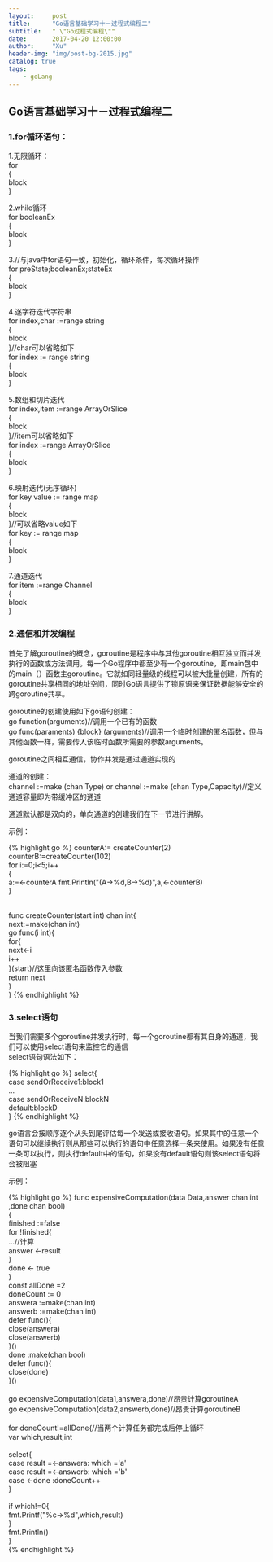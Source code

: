 ```yaml
---
layout:     post
title:      "Go语言基础学习十－过程式编程二"
subtitle:   " \"Go过程式编程\""
date:       2017-04-20 12:00:00
author:     "Xu"
header-img: "img/post-bg-2015.jpg"
catalog: true
tags:
    - goLang
---
```

## Go语言基础学习十－过程式编程二

### 1.for循环语句：<br>
1.无限循环：<br>
for<br>{<br>block<br>}

2.while循环<br>
for booleanEx<br>{<br>block<br>}

3.//与java中for语句一致，初始化，循环条件，每次循环操作<br>
  for  preState;booleanEx;stateEx<br>{<br>block<br>}
  
4.逐字符迭代字符串<br>
for index,char :=range string<br>{<br>block<br>}//char可以省略如下<br>
for index := range string<br>{<br>block<br>}

5.数组和切片迭代<br>
for index,item :=range ArrayOrSlice<br>{<br>block<br>}//item可以省略如下<br>
for index :=range ArrayOrSlice<br>{<br>block<br>}

6.映射迭代(无序循环)<br>
for key value := range map<br>{<br>block<br>}//可以省略value如下<br>
for key := range map<br>{<br>block<br>}

7.通道迭代<br>
for item :=range Channel<br>{<br>block<br>}

### 2.通信和并发编程
首先了解goroutine的概念，goroutine是程序中与其他goroutine相互独立而并发执行的函数或方法调用。每一个Go程序中都至少有一个goroutine，即main包中的main（）函数主goroutine。它就如同轻量级的线程可以被大批量创建，所有的goroutine共享相同的地址空间，同时Go语言提供了锁原语来保证数据能够安全的跨goroutine共享。

goroutine的创建使用如下go语句创建：<br>
go function(arguments)//调用一个已有的函数<br>
go func(paraments) {block} (arguments)//调用一个临时创建的匿名函数，但与其他函数一样，需要传入该临时函数所需要的参数arguments。

goroutine之间相互通信，协作并发是通过通道实现的

通道的创建：<br>
channel :=make (chan Type) or channel :=make (chan Type,Capacity)//定义通道容量即为带缓冲区的通道

通道默认都是双向的，单向通道的创建我们在下一节进行讲解。

示例：<br>

{% highlight go %}
counterA:= createCounter(2)<br>
counterB:=createCounter(102)<br>
for i:=0;i<5;i++<br>{<br>
a:=<-counterA
fmt.Println("(A->%d,B->%d)",a,<-counterB)
<br>}

<br>
func createCounter(start int) chan int{<br>
next:=make(chan int)<br>
go func(i int){<br>
for{<br>
next<-i<br>
i++<br>
}(start)//这里向该匿名函数传入参数<br>
return next<br>
}
<br>}
{% endhighlight %}

### 3.select语句
当我们需要多个goroutine并发执行时，每一个goroutine都有其自身的通道，我们可以使用select语句来监控它的通信<br>
select语句语法如下：

{% highlight go %}
select{<br>
case sendOrReceive1:block1<br>
...<br>
case sendOrReceiveN:blockN<br>
default:blockD
<br>}
{% endhighlight %}

go语言会按顺序逐个从头到尾评估每一个发送或接收语句。如果其中的任意一个语句可以继续执行则从那些可以执行的语句中任意选择一条来使用。如果没有任意一条可以执行，则执行default中的语句，如果没有default语句则该select语句将会被阻塞

示例：

{% highlight go %}
   func expensiveComputation(data Data,answer chan int ,done chan bool)<br>{
<br>
   finished :=false<br>
   for !finished{<br>
   ...//计算<br>
   answer <-result
<br>}
<br>
   done <- true
<br>}
<br>
   const allDone =2 <br>
   doneCount := 0<br>
   answera :=make(chan int)<br>
   answerb :=make(chan int)<br>
   defer func(){<br>
     close(answera)<br>
     close(answerb)<br>
}()<br>
   done :make(chan bool)<br>
   defer  func(){<br>
  close(done)<br>
}()<br><br>
   go expensiveComputation(data1,answera,done)//昂贵计算goroutineA<br>
   go expensiveComputation(data2,answerb,done)//昂贵计算goroutineB<br><br>
   for doneCount!=allDone{//当两个计算任务都完成后停止循环<br>
    var which,result,int<br><br>
    select{<br>
      case result =<-answera: which ='a'<br>
      case result =<-answerb: which ='b'<br>
      case <-done :doneCount++<br>
}<br><br>
   if which!=0{<br>
      fmt.Printf("%c->%d",which,result)<br>
}<br>
   fmt.Println()<br>
}<br>
{% endhighlight %}

